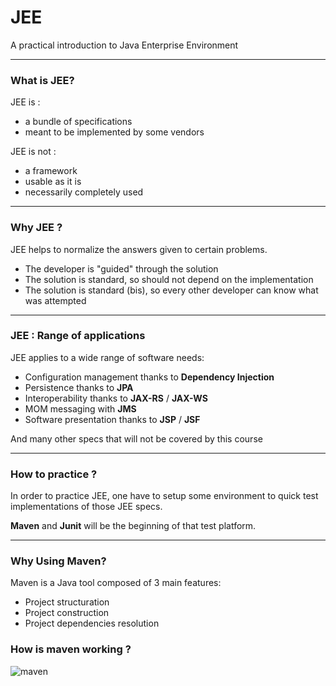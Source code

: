 # JEE

A practical introduction to Java Enterprise Environment

---

### What is JEE?

JEE is :
- a bundle of specifications
- meant to be implemented by some vendors

JEE is not :
- a framework
- usable as it is
- necessarily completely used

---

### Why JEE ?

JEE helps to normalize the answers given to certain problems.
- The developer is "guided" through the solution
- The solution is standard, so should not depend on the implementation
- The solution is standard (bis), so every other developer can know what was attempted

--- 


### JEE : Range of applications

JEE applies to a wide range of software needs:
- Configuration management thanks to **Dependency Injection**
- Persistence thanks to **JPA**
- Interoperability thanks to **JAX-RS** / **JAX-WS**
- MOM messaging with **JMS**
- Software presentation thanks to **JSP** / **JSF**

And many other specs that will not be covered by this course

---

### How to practice ?

In order to practice JEE, one have to setup some environment to quick test implementations of those JEE specs.

**Maven** and **Junit** will be the beginning of that test platform.


---

### Why Using Maven?

Maven is a Java tool composed of 3 main features:
- Project structuration
- Project construction
- Project dependencies resolution

### How is maven working ?
![maven](https://www.draw.io/?lightbox=1&highlight=0000ff&edit=_blank&layers=1&nav=1&title=maven.html#R7VzLdqM4EP0aL8Ph%2FVjm1TOL7nP6dBbTs1RAxkpjRAuI7fn6kUAyD8mx0xZ2nCSLGAqBxK1bpZKq7Jlzu1z%2FRUCx%2BIYTmM1sM1nPnLuZbVuu7dMPJtm0kiBwWkFKUMIbdYIH9B%2FkQpNLa5TActCwwjirUDEUxjjPYVwNZIAQvBo2m%2BNs2GsBUigJHmKQydJ%2FUFItWmloB538b4jShejZ8qP2yiOIf6UE1znvb2Y78%2BavvbwE4ln8RcsFSPCqJ3LuZ84twbhqj5brW5gxbAVs7X1fdlzdjpvAvDrkBv5CzyCroRhxM65qI7Bo3gay9ubMuVktUAUfChCzqyuqfSpbVMuMnln0kD8Okgqudw7J2r4oJRDES1iRDW3Cb%2FA5NJw6ET9ddXqIXC5b9HQQCEgB1326fXL3%2FvSAQ7ADP%2Fft4eHtB2RLJ%2F2AOG8PkP14eNZUeNgKOPyM9nDzSA9SdvCd4Cfmk7icPnF7aduWfEo%2BJZcnOcbw5yjLbnGGSXOvkwAYzmMqLyuCf8HeFT8O4eNcj6sIhq7CMhW%2BUzmZmBp8hcp1jnxFgZfGmkL0wX3FmSeUcMQS78AZ1tbBEjnieKpzRHu4Fp%2BuYR056Y5sbz6Hfqy0vSSIHk1TD6qRN0Q1jCRUrUiBqqsBVG%2Bn6ZUFyAXxMEkNQEFbQCPDaYrylH26TxTz5tO%2BijGh91%2FbhmUZVs9K%2B0%2B5fNVsIT%2BFanxJNUwNZUEo%2FHMClnCFyS%2BKeSsRGvAM04jeAdKKYHUypEMJ6a%2BYLnGp6AcscIkqzJ731uaCM0QmOK8e%2BL2WBp0746hDZV6BQulWqEHrkaT1W7yk7mrzqfeJ9e5F9n69%2B1PpXSx5%2B4qnAyfvwuDfkppDK9ivZi%2BcSM1i%2FuyhAZMUihfEpFrgFOcgu%2B%2BkN0O8etjANap%2BcjE7%2FpcdGx47o9TZ%2FBTN2El37QlW1YZv2oK6wk0oJfr9inHBb4tr8tz02sXpbKwv405fDdckFq3E7i8gKRRzo1o9BGagQs%2FDx6ugbm69JgRseg0KjPKq7D35OxP0nLo3dOquH%2FbVtre9bUYjNbcj6JS%2BfZXDeBD8AQ8GCjkTKfTxwDsLDxzndTwYtRe7l9p4EH54Hvhn4YH1Sn8wai%2FOtfFAXh1p50Gre8GEs%2Bg6PIeuXc97SXevbX%2B0rh1zcl1bks2fXtfRkbo%2BeJ%2FW%2BhBwWuaJ8BSd91Yi38AzzCWUj8ofeDBM3Jli%2Bya0Hx3f30J33FJ%2BtDXsOny67cf6qq1hX8eKTt4qkxIIP2CJM0ZE27yDBaRw5jGC5bnXa5crGaZgjiGsBvqN2RfI7FMnJnxfg1ucLqI41Pm9FGeqoxLNLjM4lcuU63Ca7M8Vy%2F0YT4Do9Z0nyb2Otr49kQ89xda3O12EdDHcPTZUPpi7cp6hlz27anNn74TDgXVCDk8Xll4Mh0%2B1BLDkrAnnMCjQVBSGFg1iAxWFIz9wgKYQdkRh3z4lhe3JKNzRj%2B3HDwmoY3uKPe87JIi%2BMyS8e33Etk%2B1FrPlrFAvsX7VpNXfh2%2F2T%2BmbxWjfX9WOEw3XHFakKNtxpoLVlmA9sG6H3vQxSnd8nkfq8kqK7KNKPzp2JBQlje%2B5eCe0xzk8VaZ3qjqpl5cwOc7hYfPjeNN%2BOzuahun2J0jLMGkcxAXjuQ%2FmyTX7Yk3XNZV8QWz4r0oFJKBcHJkTFtV9g1zgsUmgg01ALi1UxOlZhooS7qc1KIv260tztGaocD6L7xzZKoabpu83DNdet2SNitVM2fWriqW1FGw6e%2FyD1k31fWTuTGQYQNqeHgY7roLBWsoapFyUN5rPPdsxqMrcMAoiL7JCZ%2FjAdkT8GSP1vTJJJRc2K1YDF2ko3mhecBVVnVMZiv%2FykurQaaFvO4MlEyd5R%2Fq35fsdhe%2F3d2hLf6JQ9v2y27pMSrujciXPk1MNk%2Fl%2B1Zcu23i9GGDr%2F67Z92Jv6GtWVyBDaU6DSxb5w3nVXRXBPc85Uho0KbKSjZJUaA5ilus3cXvzdl1QjDNBdTaWZOiI4Yja6xgvi5rFVV3X7Lkae%2BrqfYlU9jlBb9si0wN7o8I%2BtCPzYZ0O7URhBOxPtShovmhNLasd811Mh8YC2BtmGojCf80vLFGSZLtMdOg7FT7ruPWbNVy%2FqdMiiurRINBgabszyjosLUNlY1oE%2Fq4RaZLSySApbYKcCQvKFAqYsM26Qjgv1aZ4SewoxJKJ3UKXv7xN2Z59ZdA5d24n%2BcGV62nauXHsIbMswzsdtXx5R0wntRK8yjMMkrEX54SqWcSLmn%2BsdbVg5IozUFKo6auzX4Ag3PciFhRg1or2AZZMp%2B1%2FRsc6%2F6ThsZFENCx49cVvKkzAQnra%2FVRGu0bpfo%2FEuf8f "maven") 



